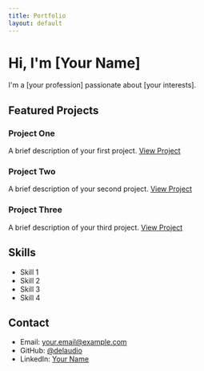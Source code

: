 ```yaml
---
title: Portfolio
layout: default
---
```


# Hi, I'm [Your Name]

I'm a [your profession] passionate about [your interests].

## Featured Projects

### Project One
A brief description of your first project. [View Project](projects/project-one.html)

### Project Two
A brief description of your second project. [View Project](projects/project-two.html)

### Project Three
A brief description of your third project. [View Project](projects/project-three.html)

## Skills

- Skill 1
- Skill 2
- Skill 3
- Skill 4

## Contact

- Email: your.email@example.com
- GitHub: [@delaudio](https://github.com/delaudio)
- LinkedIn: [Your Name](https://linkedin.com/in/yourprofile)
